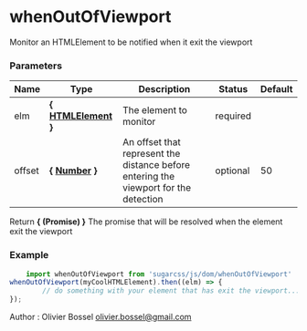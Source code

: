 # whenOutOfViewport

Monitor an HTMLElement to be notified when it exit the viewport



### Parameters
Name  |  Type  |  Description  |  Status  |  Default
------------  |  ------------  |  ------------  |  ------------  |  ------------
elm  |  **{ [HTMLElement](https://developer.mozilla.org/fr/docs/Web/API/HTMLElement) }**  |  The element to monitor  |  required  |
offset  |  **{ [Number](https://developer.mozilla.org/fr/docs/Web/JavaScript/Reference/Objets_globaux/Number) }**  |  An offset that represent the distance before entering the viewport for the detection  |  optional  |  50

Return **{ (Promise) }** The promise that will be resolved when the element exit the viewport

### Example
```js
	import whenOutOfViewport from 'sugarcss/js/dom/whenOutOfViewport'
whenOutOfViewport(myCoolHTMLElement).then((elm) => {
		// do something with your element that has exit the viewport...
});
```
Author : Olivier Bossel [olivier.bossel@gmail.com](mailto:olivier.bossel@gmail.com)